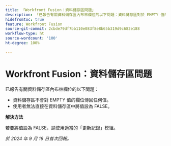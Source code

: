 ```yaml
---
title: 「Workfront Fusion：資料儲存區問題」
description: 「已報告有關資料儲存區內布林欄位的以下問題：資料儲存區對於 EMPTY 值的欄位不傳回任何值，且使用者無法直接在資料儲存區中將值設為 FALSE。」
hidefromtoc: true
feature: Workfront Fusion
source-git-commit: 2cbde79df7bb110e083f8e8b65b319d9c682e188
workflow-type: ht
source-wordcount: '100'
ht-degree: 100%

---
```



# Workfront Fusion：資料儲存區問題

已報告有關資料儲存區內布林欄位的以下問題：

* 資料儲存區不會對 EMPTY 值的欄位傳回任何值。
* 使用者無法直接在資料儲存區中將值設為 FALSE。

**解決方法**

若要將值設為 FALSE，請使用適當的「更新記錄」模組。

_於 2024 年 9 月 19 日首次回報。_
